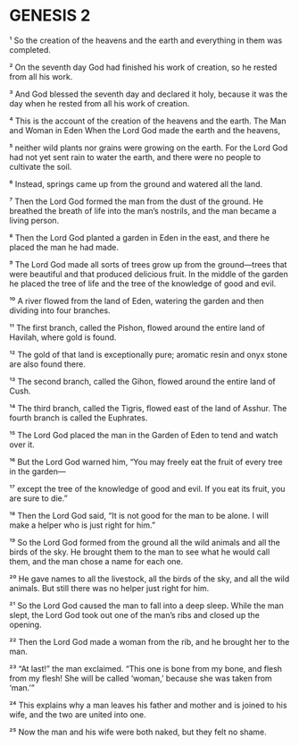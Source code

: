 # GENESIS 2

¹ So the creation of the heavens and the earth and everything in them was completed.&#x20;

² On the seventh day God had finished his work of creation, so he rested from all his work.&#x20;

³ And God blessed the seventh day and declared it holy, because it was the day when he rested from all his work of creation.&#x20;

⁴ This is the account of the creation of the heavens and the earth. The Man and Woman in Eden When the Lord God made the earth and the heavens,&#x20;

⁵ neither wild plants nor grains were growing on the earth. For the Lord God had not yet sent rain to water the earth, and there were no people to cultivate the soil.&#x20;

⁶ Instead, springs came up from the ground and watered all the land.&#x20;

⁷ Then the Lord God formed the man from the dust of the ground. He breathed the breath of life into the man’s nostrils, and the man became a living person.&#x20;

⁸ Then the Lord God planted a garden in Eden in the east, and there he placed the man he had made.&#x20;

⁹ The Lord God made all sorts of trees grow up from the ground—trees that were beautiful and that produced delicious fruit. In the middle of the garden he placed the tree of life and the tree of the knowledge of good and evil.&#x20;

¹⁰ A river flowed from the land of Eden, watering the garden and then dividing into four branches.&#x20;

¹¹ The first branch, called the Pishon, flowed around the entire land of Havilah, where gold is found.&#x20;

¹² The gold of that land is exceptionally pure; aromatic resin and onyx stone are also found there.&#x20;

¹³ The second branch, called the Gihon, flowed around the entire land of Cush.&#x20;

¹⁴ The third branch, called the Tigris, flowed east of the land of Asshur. The fourth branch is called the Euphrates.&#x20;

¹⁵ The Lord God placed the man in the Garden of Eden to tend and watch over it.&#x20;

¹⁶ But the Lord God warned him, “You may freely eat the fruit of every tree in the garden—&#x20;

¹⁷ except the tree of the knowledge of good and evil. If you eat its fruit, you are sure to die.”&#x20;

¹⁸ Then the Lord God said, “It is not good for the man to be alone. I will make a helper who is just right for him.”&#x20;

¹⁹ So the Lord God formed from the ground all the wild animals and all the birds of the sky. He brought them to the man to see what he would call them, and the man chose a name for each one.&#x20;

²⁰ He gave names to all the livestock, all the birds of the sky, and all the wild animals. But still there was no helper just right for him.&#x20;

²¹ So the Lord God caused the man to fall into a deep sleep. While the man slept, the Lord God took out one of the man’s ribs and closed up the opening.&#x20;

²² Then the Lord God made a woman from the rib, and he brought her to the man.&#x20;

²³ “At last!” the man exclaimed. “This one is bone from my bone, and flesh from my flesh! She will be called ‘woman,’ because she was taken from ‘man.’”&#x20;

²⁴ This explains why a man leaves his father and mother and is joined to his wife, and the two are united into one.&#x20;

²⁵ Now the man and his wife were both naked, but they felt no shame.

